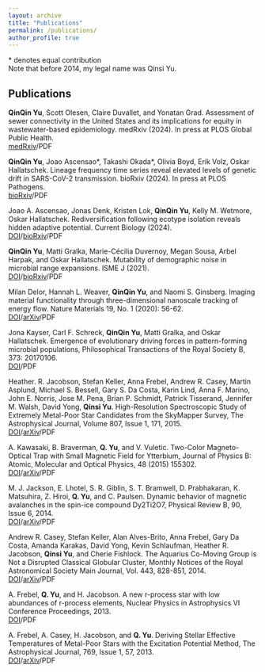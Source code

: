 ```yaml
---
layout: archive
title: "Publications"
permalink: /publications/
author_profile: true
---
```


<!--{% if author.googlescholar %}
  You can also find my articles on <u><a href="{{author.googlescholar}}">my Google Scholar profile</a>.</u>
{% endif %}

{% include base_path %}

{% for post in site.publications reversed %}
  {% include archive-single.html %}
{% endfor %}
-->

\* denotes equal contribution  
Note that before 2014, my legal name was Qinsi Yu.

## Publications
**QinQin Yu**, Scott Olesen, Claire Duvallet, and Yonatan Grad. Assessment of sewer connectivity in the United States and its implications for equity in wastewater-based epidemiology. medRxiv (2024). In press at PLOS Global Public Health.  
[medRxiv](https://www.medrxiv.org/content/10.1101/2023.05.24.23290486v2)/PDF

**QinQin Yu**, Joao Ascensao\*, Takashi Okada\*, Olivia Boyd, Erik Volz, Oskar Hallatschek. Lineage frequency time series reveal elevated levels of genetic drift in SARS-CoV-2 transmission. bioRxiv (2024). In press at PLOS Pathogens.  
[bioRxiv](https://www.biorxiv.org/content/10.1101/2022.11.21.517390v3)/PDF

Joao A. Ascensao, Jonas Denk, Kristen Lok, **QinQin Yu**, Kelly M. Wetmore, Oskar Hallatschek. Rediversification following ecotype isolation reveals hidden adaptive potential. Current Biology (2024).    
[DOI](https://doi.org/10.1016/j.cub.2024.01.029)/[bioRxiv](https://www.biorxiv.org/content/10.1101/2023.05.03.539206v1)/PDF

**QinQin Yu**, Matti Gralka, Marie-Cécilia Duvernoy, Megan Sousa, Arbel Harpak, and Oskar Hallatschek. Mutability of demographic noise in microbial range expansions. ISME J (2021).  
[DOI](https://doi.org/10.1038/s41396-021-00951-9)/[bioRxiv](https://www.biorxiv.org/content/10.1101/2020.10.27.357483v1.full)/PDF

Milan Delor, Hannah L. Weaver, **QinQin Yu**, and Naomi S. Ginsberg. Imaging material functionality through three-dimensional nanoscale tracking of energy flow. Nature Materials 19, No. 1 (2020): 56-62.  
[DOI](https://www.nature.com/articles/s41563-019-0498-x)/[arXiv](https://arxiv.org/abs/1805.09982)/PDF

Jona Kayser, Carl F. Schreck, **QinQin Yu**, Matti Gralka, and Oskar Hallatschek. Emergence of evolutionary driving forces in pattern-forming microbial populations, Philosophical Transactions of the Royal Society B, 373: 20170106.  
[DOI](https://doi.org/10.1098/rstb.2017.0106)/PDF

Heather. R. Jacobson, Stefan Keller, Anna Frebel, Andrew R. Casey, Martin Asplund, Michael S. Bessell, Gary S. Da Costa, Karin Lind, Anna F. Marino, John E. Norris, Jose M. Pena, Brian P. Schmidt, Patrick Tisserand, Jennifer M. Walsh, David Yong, **Qinsi Yu**. High-Resolution Spectroscopic Study of Extremely Metal-Poor Star Candidates from the SkyMapper Survey, The Astrophysical Journal, Volume 807, Issue 1, 171, 2015.  
[DOI](https://iopscience.iop.org/article/10.1088/0004-637X/807/2/171)/[arXiv](https://arxiv.org/abs/1504.03344)/PDF

A. Kawasaki, B. Braverman, **Q. Yu**, and V. Vuletic. Two-Color Magneto-Optical Trap with Small Magnetic Field for Ytterbium, Journal of Physics B: Atomic, Molecular and Optical Physics, 48 (2015) 155302.  
[DOI](https://iopscience.iop.org/article/10.1088/0953-4075/48/15/155302)/[arXiv](https://arxiv.org/abs/1502.07240)/PDF

M. J. Jackson, E. Lhotel, S. R. Giblin, S. T. Bramwell, D. Prabhakaran, K. Matsuhira, Z. Hiroi, **Q. Yu**, and C. Paulsen. Dynamic behavior of magnetic avalanches in the spin-ice compound Dy2Ti2O7, Physical Review B, 90, Issue 6, 2014.  
[DOI](https://journals.aps.org/prb/abstract/10.1103/PhysRevB.90.064427)/[arXiv](https://arxiv.org/abs/1406.2954)/PDF

Andrew R. Casey, Stefan Keller, Alan Alves-Brito, Anna Frebel, Gary Da Costa, Amanda Karakas, David Yong, Kevin Schlaufman, Heather R. Jacobson, **Qinsi Yu**, and Cherie Fishlock. The Aquarius Co-Moving Group is Not a Disrupted Classical Globular Cluster, Monthly Notices of the Royal Astronomical Society Main Journal, Vol. 443, 828-851, 2014.  
[DOI](https://academic.oup.com/mnras/article/443/1/828/1467713)/[arXiv](https://arxiv.org/abs/1309.3562)/PDF

A. Frebel, **Q. Yu**, and H. Jacobson. A new r-process star with low abundances of r-process elements, Nuclear Physics in Astrophysics VI Conference Proceedings, 2013.  
[DOI](https://iopscience.iop.org/article/10.1088/1742-6596/665/1/012051)/PDF

A. Frebel, A. Casey, H. Jacobson, and **Q. Yu**. Deriving Stellar Effective Temperatures of Metal-Poor Stars with the Excitation Potential Method, The Astrophysical Journal, 769, Issue 1, 57, 2013.  
[DOI](https://iopscience.iop.org/article/10.1088/0004-637X/769/1/57)/[arXiv](https://arxiv.org/abs/1304.2396)/PDF
